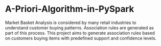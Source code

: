 # A-Priori-Algorithm-in-PySpark

Market Basket Analysis is considered by many retail industries to understand customer buying patterns. Association rules are generated as part of this process.
This project aims to generate association rules based on customers buying items with predefined support and confidence levels.

